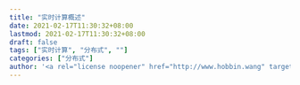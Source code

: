 ```yaml
---
title: "实时计算概述"
date: 2021-02-17T11:30:32+08:00
lastmod: 2021-02-17T11:30:32+08:00 
draft: false
tags: ["实时计算", "分布式", ""]
categories: ["分布式"]
author: '<a rel="license noopener" href="http://www.hobbin.wang" target="_blank">Hobbin</a>'
---
```


